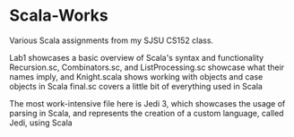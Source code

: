 # Scala-Works
Various Scala assignments from my SJSU CS152 class.

Lab1 showcases a basic overview of Scala's syntax and functionality
Recursion.sc, Combinators.sc, and ListProcessing.sc showcase what their names imply,
and Knight.scala shows working with objects and case objects in Scala
final.sc covers a little bit of everything used in Scala

The most work-intensive file here is Jedi 3, which showcases the usage of parsing in Scala, 
and represents the creation of a custom language, called Jedi, using Scala
